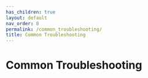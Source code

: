 ```yaml
---
has_children: true
layout: default
nav_order: 8
permalink: /common_troubleshooting/
title: Common Troubleshooting
---
```


# Common Troubleshooting